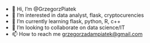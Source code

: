 - 👋 Hi, I’m @GrzegorzPiatek
- 👀 I’m interested in data analyst, flask, cryptocurencies
- 🌱 I’m currently learning flask, python, R, c++
- 💞️ I’m looking to collaborate on data science/IT
- 📫 How to reach me grzegorzadampiatek@gmail.com 

<!---
GrzegorzPiatek/GrzegorzPiatek is a ✨ special ✨ repository because its `README.md` (this file) appears on your GitHub profile.
You can click the Preview link to take a look at your changes.
--->
